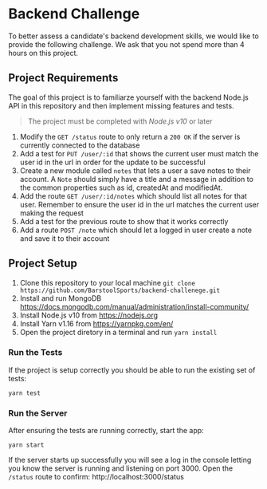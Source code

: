 # Backend Challenge

To better assess a candidate's backend development skills, we would like to provide the following challenge. We ask that you not spend more than 4 hours on this project.

## Project Requirements

The goal of this project is to familiarze yourself with the backend Node.js API in this repository and then implement missing features and tests.

> The project must be completed with *Node.js v10* or later

1. Modify the `GET /status` route to only return a `200 OK` if the server is currently connected to the database
2. Add a test for `PUT /user/:id` that shows the current user must match the user id in the url in order for the update to be successful
3. Create a new module called `notes` that lets a user a save notes to their account. A `Note` should simply have a title and a message in addition to the common properties such as id, createdAt and modifiedAt.
4. Add the route `GET /user/:id/notes` which should list all notes for that user. Remember to ensure the user id in the url matches the current user making the request
5. Add a test for the previous route to show that it works correctly
6. Add a route `POST /note` which should let a logged in user create a note and save it to their account

## Project Setup

1. Clone this repository to your local machine `git clone https://github.com/BarstoolSports/backend-challenege.git`
2. Install and run MongoDB https://docs.mongodb.com/manual/administration/install-community/
3. Install Node.js v10 from https://nodejs.org
4. Install Yarn v1.16 from https://yarnpkg.com/en/
5. Open the project diretory in a terminal and run `yarn install`

### Run the Tests

If the project is setup correctly you should be able to run the existing set of tests:

```
yarn test
```

### Run the Server

After ensuring the tests are running correctly, start the app:

```
yarn start
```

If the server starts up successfully you will see a log in the console letting you know the server is running and listening on port 3000. Open the `/status` route to confirm: http://localhost:3000/status
